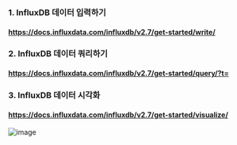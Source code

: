 ### 1. InfluxDB 데이터 입력하기
#### https://docs.influxdata.com/influxdb/v2.7/get-started/write/
### 2. InfluxDB 데이터 쿼리하기
#### https://docs.influxdata.com/influxdb/v2.7/get-started/query/?t=
### 3. InfluxDB 데이터 시각화
#### https://docs.influxdata.com/influxdb/v2.7/get-started/visualize/

![image](https://github.com/goodlucky-Joy/IoT_Kwater/assets/29363652/4e5d97f0-8e00-415e-ad01-3e46f0cbb339)
